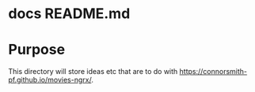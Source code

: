 # docs README.md

# Purpose

This directory will store ideas etc that are to do with https://connorsmith-pf.github.io/movies-ngrx/.
